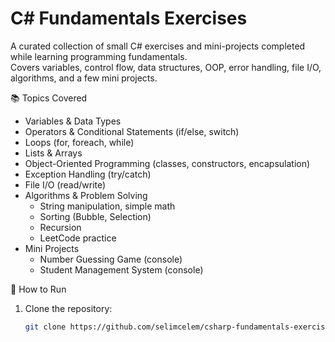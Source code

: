 # C# Fundamentals Exercises

A curated collection of small C# exercises and mini-projects completed while learning programming fundamentals.  
Covers variables, control flow, data structures, OOP, error handling, file I/O, algorithms, and a few mini projects.

📚 Topics Covered
- Variables & Data Types
- Operators & Conditional Statements (if/else, switch)
- Loops (for, foreach, while)
- Lists & Arrays
- Object-Oriented Programming (classes, constructors, encapsulation)
- Exception Handling (try/catch)
- File I/O (read/write)
- Algorithms & Problem Solving
  - String manipulation, simple math
  - Sorting (Bubble, Selection)
  - Recursion
  - LeetCode practice
- Mini Projects
  - Number Guessing Game (console)
  - Student Management System (console)

🚀 How to Run
1. Clone the repository:
   ```bash
   git clone https://github.com/selimcelem/csharp-fundamentals-exercises.git
